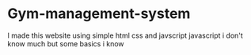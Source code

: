 # Gym-management-system

I made this website using simple html css and javscript 
javascript i don't know much but some basics i know 
